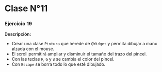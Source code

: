 # Clase N°11

### Ejercicio 19
**Descripción:**
- Crear una clase `Pintura` que herede de `QWidget` y permita dibujar a mano alzada con el mouse.
- El scroll permitirá ampliar y disminuir el tamaño del trazo del pincel.
- Con las teclas `R`, `G` y `B` se cambia el color del pincel.
- Con `Escape` se borra todo lo que esté dibujado.
